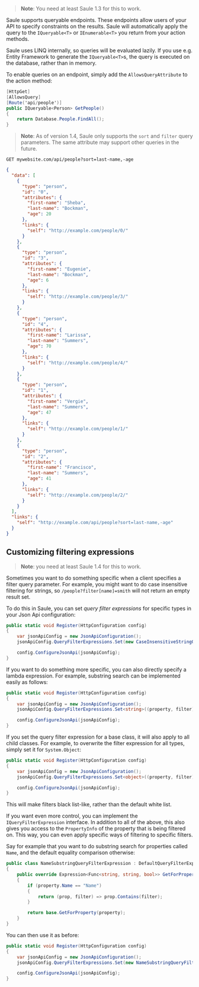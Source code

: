 > **Note**: You need at least Saule 1.3 for this to work.

Saule supports queryable endpoints. These endpoints allow users of
your API to specify constraints on the results. Saule will automatically
apply the query to the `IQueryable<T>` or `IEnumerable<T>` you return from
your action methods.

Saule uses LINQ internally, so queries will be evaluated lazily. If you use
e.g. Entity Framework to generate the `IQueryable<T>`s, the query is executed
on the database, rather than in memory.

To enable queries on an endpoint, simply add the `AllowsQueryAttribute` to
the action method:

```csharp
[HttpGet]
[AllowsQuery]
[Route('api/people')]
public IQueryable<Person> GetPeople()
{
    return Database.People.FindAll();
}
```

> **Note**: As of version 1.4, Saule only supports the `sort` and `filter` query parameters.
> The same attribute may support other queries in the future.

```
GET mywebsite.com/api/people?sort=last-name,-age
```

```json
{
  "data": [
    {
      "type": "person",
      "id": "0",
      "attributes": {
        "first-name": "Sheba",
        "last-name": "Bockman",
        "age": 20
      },
      "links": {
        "self": "http://example.com/people/0/"
      }
    },
    {
      "type": "person",
      "id": "3",
      "attributes": {
        "first-name": "Eugenie",
        "last-name": "Bockman",
        "age": 6
      },
      "links": {
        "self": "http://example.com/people/3/"
      }
    },
    {
      "type": "person",
      "id": "4",
      "attributes": {
        "first-name": "Larissa",
        "last-name": "Summers",
        "age": 70
      },
      "links": {
        "self": "http://example.com/people/4/"
      }
    },
    {
      "type": "person",
      "id": "1",
      "attributes": {
        "first-name": "Vergie",
        "last-name": "Summers",
        "age": 47
      },
      "links": {
        "self": "http://example.com/people/1/"
      }
    },
    {
      "type": "person",
      "id": "2",
      "attributes": {
        "first-name": "Francisco",
        "last-name": "Summers",
        "age": 41
      },
      "links": {
        "self": "http://example.com/people/2/"
      }
    }
  ],
  "links": {
    "self": "http://example.com/api/people?sort=last-name,-age"
  }
}
```

## Customizing filtering expressions

> **Note**: you need at least Saule 1.4 for this to work.

Sometimes you want to do something specific when a client specifies a filter query parameter.
For example, you might want to do case insensitive filtering for strings, so `/people?filter[name]=smith`
will not return an empty result set.

To do this in Saule, you can set *query filter expressions* for specific types in your Json Api configuration:

```csharp
public static void Register(HttpConfiguration config)
{
    var jsonApiConfig = new JsonApiConfiguration();
    jsonApiConfig.QueryFilterExpressions.Set(new CaseInsensitiveStringQueryFilterExpression());

    config.ConfigureJsonApi(jsonApiConfig);
}
```

If you want to do something more specific, you can also directly specify a lambda expression. For example,
substring search can be implemented easily as follows:

```csharp
public static void Register(HttpConfiguration config)
{
    var jsonApiConfig = new JsonApiConfiguration();
    jsonApiConfig.QueryFilterExpressions.Set<string>((property, filter) => property.Contains(filter));

    config.ConfigureJsonApi(jsonApiConfig);
}
```

If you set the query filter expression for a base class, it will also apply to all child classes. For example,
to overwrite the filter expression for all types, simply set it for `System.Object`:

```csharp
public static void Register(HttpConfiguration config)
{
    var jsonApiConfig = new JsonApiConfiguration();
    jsonApiConfig.QueryFilterExpressions.Set<object>((property, filter) => property != filter);

    config.ConfigureJsonApi(jsonApiConfig);
}
```

This will make filters black list-like, rather than the default white list.

If you want even more control, you can implement the `IQueryFilterExpression` interface. In addition to all
of the above, this also gives you access to the `PropertyInfo` of the property that is being filtered on. This
way, you can even apply specific ways of filtering to specific filters.

Say for example that you want to do substring search for properties called `Name`, and the default equality
comparison otherwise:

```csharp
public class NameSubstringQueryFilterExpression : DefaultQueryFilterExpression<string>
{
    public override Expression<Func<string, string, bool>> GetForProperty(PropertyInfo property)
    {
        if (property.Name == "Name")
        {
            return (prop, filter) => prop.Contains(filter);
        }

        return base.GetForProperty(property);
    }
}
```

You can then use it as before:

```csharp
public static void Register(HttpConfiguration config)
{
    var jsonApiConfig = new JsonApiConfiguration();
    jsonApiConfig.QueryFilterExpressions.Set(new NameSubstringQueryFilterExpression());

    config.ConfigureJsonApi(jsonApiConfig);
}
```